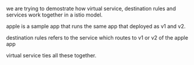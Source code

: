 we are trying to demostrate how virtual service, destination rules and services work together in a istio model.

apple is a sample app that runs the same app that deployed as v1 and v2. 

destination rules refers to the service which routes to v1 or v2 of the apple app

virtual service ties all these together. 


